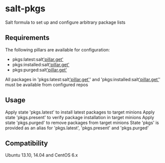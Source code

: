 salt-pkgs
=========

Salt formula to set up and configure arbitrary package lists

Requirements
------------
The following pillars are available for configuration:
  * pkgs:latest:salt['pillar.get']('os')
  * pkgs:installed:salt['pillar.get']('os')
  * pkgs:purged:salt['pillar.get']('os')

All packages in 'pkgs:latest:salt['pillar.get']('os')' and 'pkgs:installed:salt['pillar.get']('os')' must be available from configured repos

Usage
-----
Apply state 'pkgs.latest' to install latest packages to target minions
Apply state 'pkgs.present' to verify package installation in target minions
Apply state 'pkgs.purged' to remove packages from target minions
State 'pkgs' is provided as an alias for 'pkgs.latest', 'pkgs.present' and 'pkgs.purged'

Compatibility
-------------
Ubuntu 13.10, 14.04 and CentOS 6.x
